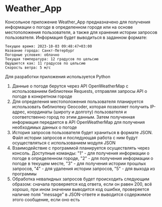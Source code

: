 # Weather_App

Консольное приложение Weather_App предназначено для получения информации о погоде в определенном городе или на основе местоположения пользователя, а также для хранения истории запросов пользователя. Информация будет выводиться в заданном формате:

```
Текущее время: 2023-10-03 09:48:47+03:00
Название города: Санкт-Петербург
Погодные условия: облачно
Текущая температура: 12 градусов по цельсию
Ощущается как: 11 градусов по цельсию
Скорость ветра: 5 м/c
```

Для разработки приложения используется Python
1. Данные о погоде берутся через API OpenWeatherMap с использованием библиотеки Requests, отправляя запросы API о погоде в конкретном городе
2. Для определения местоположения пользователя планируется использовать библиотеку Geocoder, которая позволяет получить IP-адрес, координаты (широту и долготу) пользователя и соответственно город по этим данным. Затем полученная информация передается в API OpenWeatherMap для получения необходимых данных о погоде
3. История запросов пользователя будет храниться в формате JSON. Файл истории запросов и последующая работа с ним будут осуществляться с использованием модуля JSON
4. Взаимодействие с программой планируется осуществлять через консоль. Доступные команды: "1" - для получения информации о погоде в определенном городе, "2" - для получения информации о погоде в текущем месте, "3" - для получения истории прошлых запросов, "4" - для удаления истории запросов, "5" - для выхода из программы
5. Обработка невалидных запросов будет происходить следующим образом: сначала проверяется код ответа, если он равен 200, всё хорошо, при ином значении выводится код ошибки, проверяется наличие поля "message" в JSON-ответе и выводится содержимое этого сообщение, если оно есть
